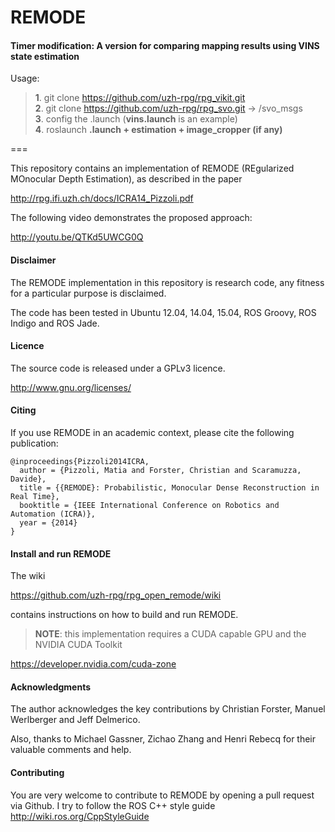 REMODE
===
#### Timer modification: A version for comparing mapping results using VINS state estimation

Usage:
> __1__. git clone https://github.com/uzh-rpg/rpg_vikit.git  
> __2__. git clone https://github.com/uzh-rpg/rpg_svo.git -> /svo_msgs  
> __3__. config the .launch (__vins.launch__ is an example)  
> __4__. roslaunch __.launch + estimation + image_cropper (if any)__  

===

This repository contains an implementation of REMODE (REgularized MOnocular Depth Estimation), as described in the paper

http://rpg.ifi.uzh.ch/docs/ICRA14_Pizzoli.pdf

The following video demonstrates the proposed approach:

http://youtu.be/QTKd5UWCG0Q

#### Disclaimer

The REMODE implementation in this repository is research code, any fitness for a particular purpose is disclaimed.

The code has been tested in Ubuntu 12.04, 14.04, 15.04, ROS Groovy, ROS Indigo and ROS Jade.

#### Licence

The source code is released under a GPLv3 licence.

http://www.gnu.org/licenses/

#### Citing

If you use REMODE in an academic context, please cite the following publication:

    @inproceedings{Pizzoli2014ICRA,
      author = {Pizzoli, Matia and Forster, Christian and Scaramuzza, Davide},
      title = {{REMODE}: Probabilistic, Monocular Dense Reconstruction in Real Time},
      booktitle = {IEEE International Conference on Robotics and Automation (ICRA)},
      year = {2014}
    }
    
#### Install and run REMODE

The wiki 

https://github.com/uzh-rpg/rpg_open_remode/wiki

contains instructions on how to build and run REMODE.

> __NOTE__: this implementation requires a CUDA capable GPU and the NVIDIA CUDA Toolkit

https://developer.nvidia.com/cuda-zone
  
#### Acknowledgments

The author acknowledges the key contributions by Christian Forster, Manuel Werlberger and Jeff Delmerico.

Also, thanks to Michael Gassner, Zichao Zhang and Henri Rebecq for their valuable comments and help.
   
#### Contributing

You are very welcome to contribute to REMODE by opening a pull request via Github.
I try to follow the ROS C++ style guide http://wiki.ros.org/CppStyleGuide
